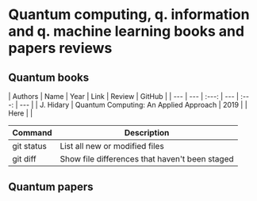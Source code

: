 # Quantum computing, q. information and q. machine learning books and papers reviews



## Quantum books 

| Authors | Name | Year | Link | Review | GitHub |
| --- | --- | :---: | --- | :---: | --- |
| J. Hidary | Quantum Computing: An Applied Approach | 2019 | | Here | | 

| Command | Description |
| --- | --- |
| git status | List all new or modified files |
| git diff | Show file differences that haven't been staged |

## Quantum papers


